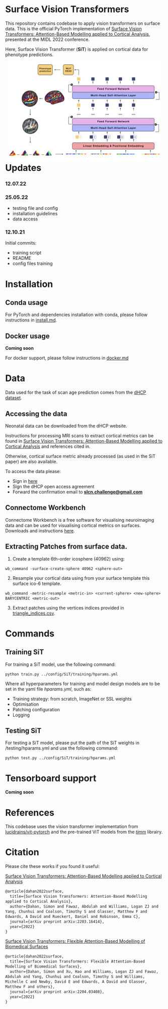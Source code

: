 # Surface Vision Transformers

This repository contains codebase to apply vision transformers on surface data. This is the official PyTorch implementation of [Surface Vision Transformers: Attention-Based Modelling applied to Cortical Analysis](https://arxiv.org/abs/2203.16414), presented at the MIDL 2022 conference.  


Here, Surface Vision Transformer (**SiT**) is applied on cortical data for phenotype predictions.

<img src="./docs/img.jpeg"
     alt="Surface Vision Transformers"
     style="float: left; margin-right: 10px;" />

# Updates

### 12.07.22

### 25.05.22

- testing file and config 
- installation guidelines
- data access 

### 12.10.21

Initial commits:

- training script
- README
- config files training


# Installation

## Conda usage

For PyTorch and dependencies installation with conda, please follow instructions in [install.md](docs/install.md).

## Docker usage

**Coming soon**

For docker support, please follow instructions in [docker.md](docs/docker.md)

# Data 

Data used for the task of scan age prediction comes from the [dHCP dataset](http://www.developingconnectome.org/). 

## Accessing the data

Neonatal data can be downloaded from the dHCP website.

Instructions for processing MRI scans to extract cortical metrics can be found in [Surface Vision Transformers: Attention-Based Modelling applied to Cortical Analysis](https://arxiv.org/abs/2203.16414) and references cited in. 

Otherwise, cortical surface metric already processed (as used in the SiT paper) are also available. 

To access the data please: 
- Sign in [here](https://data.developingconnectome.org/app/template/Login.vm)
- Sign the dHCP open access agreement
- Forward the confirmation email to **slcn.challenge@gmail.com**

## Connectome Workbench

Connectome Workbench is a free software for visualising neuroimaging data and can be used for visualising cortical metrics on surfaces. Downloads and instructions [here](https://www.humanconnectome.org/software/connectome-workbench). 

## Extracting Patches from surface data. 

1. Create a template 6th-order icosphere (40962) using:

```
wb_command -surface-create-sphere 40962 <sphere-out>
```

2. Resample your cortical data using from your surface template this surface ico-6 template.

```
wb_command -metric-resample <metric-in> <current-sphere> <new-sphere> BARYCENTRIC <metric-out>
```

3. Extract patches using the vertices indices provided in [triangle_indices.csv](tools/triangle_indices.md).

# Commands

## Training SiT

For training a SiT model, use the following command:

```
python train.py ../config/SiT/training/hparams.yml
```
Where all hyperparameters for training and model design models are to be set in the yaml file *hparams.yml*, such as: 

- Training strategy: from scratch, ImageNet or SSL weights
- Optimisation
- Patching configuration
- Logging

## Testing SiT

For testing a SiT model, please put the path of the SiT weights in /testing/hparams.yml and use the following command: 

```
python test.py ../config/SiT/training/hparams.yml
```

# Tensorboard support

**Coming soon**

# References 

This codebase uses the vision transformer implementation from  
[lucidrains/vit-pytorch](https://github.com/lucidrains/vit-pytorch) and the pre-trained ViT models from the [*timm*](https://github.com/rwightman/pytorch-image-models) librairy. 

# Citation

Please cite these works if you found it useful:

[Surface Vision Transformers: Attention-Based Modelling applied to Cortical Analysis](https://arxiv.org/abs/2203.16414)

```
@article{dahan2022surface,
  title={Surface Vision Transformers: Attention-Based Modelling applied to Cortical Analysis},
  author={Dahan, Simon and Fawaz, Abdulah and Williams, Logan ZJ and Yang, Chunhui and Coalson, Timothy S and Glasser, Matthew F and Edwards, A David and Rueckert, Daniel and Robinson, Emma C},
  journal={arXiv preprint arXiv:2203.16414},
  year={2022}
}
```
[Surface Vision Transformers: Flexible Attention-Based Modelling of Biomedical Surfaces](https://arxiv.org/abs/2204.03408)

```
@article{dahan2022surface,
  title={Surface Vision Transformers: Flexible Attention-Based Modelling of Biomedical Surfaces},
  author={Dahan, Simon and Xu, Hao and Williams, Logan ZJ and Fawaz, Abdulah and Yang, Chunhui and Coalson, Timothy S and Williams, Michelle C and Newby, David E and Edwards, A David and Glasser, Matthew F and others},
  journal={arXiv preprint arXiv:2204.03408},
  year={2022}
}
```


